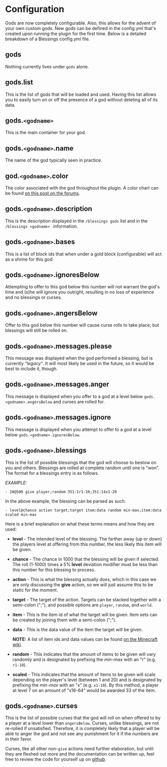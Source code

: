 Configuration
==========
Gods are now completely configurable. Also, this allows for the advent of your own custom gods. New gods can be defined in the config.yml that's created upon running the plugin for the first time. Below is a detailed breakdown of a Blessings config.yml file.

gods
-------
Nothing currently lives under `gods` alone.

gods.list
------------
This is the list of gods that will be loaded and used. Having this list allows you to easily turn on or off the presence of a god without deleting all of its data.

gods.`<godname>`
-----------------------
This is the main container for your god.

gods.`<godname>`.name
-------------------------------
The name of the god typically seen in practice.

god.`<godname>`.color
----------------------------
The color associated with the god throughout the plugin. A color chart can be found [on this post on the forums](http://forums.bukkit.org/threads/what-are-the-color-codes.7323/).

gods.`<godname>`.description
-------------------------------------
This is the description displayed in the `/blessings gods` list and in the `/blessings <godname> ` information.

gods.`<godname>`.bases
--------------------------------
This is a list of block ids that when under a gold block (configurable) will act as a shrine for this god.

gods.`<godname>`.ignoresBelow
--------------------------------
Attempting to offer to this god below this number will not warrant the god's time and (s)he will ignore you outright, resulting in no loss of experience and no blessings or curses.

gods.`<godname>`.angersBelow
--------------------------------
Offer to this god below this number will cause curse rolls to take place, but blessings will still be rolled on.

gods.`<godname>`.messages.please
---------------------------------------------
This message was displayed when the god performed a blessing, but is currently *"legacy"*. It will most likely be used in the future, so it would be best to include it, though.

gods.`<godname>`.messages.anger
---------------------------------------------
This message is displayed when you offer to a god at a level below `gods.<godname>.angersBelow` and curses are rolled for.

gods.`<godname>`.messages.ignore
---------------------------------------------
This message is displayed when you attempt to offer to a god at a level below `gods.<godname>.ignoresBelow`.

gods.`<godname>`.blessings
--------------------------------
This is the list of possible blessings that the god will choose to bestow on you and others. Blessings are rolled at complete random until one is "won". The format for a blessings entry is as follows.

*EXAMPLE:*

    - 10@500 give player;random 351:1r1-10;351:14x1-20

In the above example, the blessing can be parsed as such:

    - level@chance action target;target item:data random min-max;item:data scaled min-max

Here is a brief explanation on what these terms means and how they are used:

* __level__ - The intended level of the blessing. The farther away (up or down) the players level at offering from this number, the less likely this item will be given.  

* __chance__ - The chance in 1000 that the blessing will be given if selected. The roll (1-1000) times a 5% __level__ deviation modifier must be less than this number for this blessing to process.  

* __action__ - This is what the blessing actually *does*, which in this case we are only discussing the **give** action, so we will just assume this to be static for the moment.  

* __target__ - The target of the action. Targets can be stacked together with a semi-colon (";"), and possible options are `player`, `random`, and `world`.  

* __item__ - This is the item id of what the target will be given. Item sets can be created by joining them with a semi-colon (";").  

* __data__ - This is the data value of the item the target will be given.  

    __NOTE:__ A list of item ids and data values can be found [on the Minecraft wiki](http://www.minecraftwiki.net/images/8/8c/DataValuesBeta.png).

* __random__ - This indicates that the amount of items to be given will vary randomly and is designated by prefixing the *min-max* with an "r" (e.g. `r1-10`).

* __scaled__ - This indicates that the amount of items to be given will scale depending on the player's level (between 1 and 20) and is designated by prefixing the *min-max* with an "x" (e.g. `x1-10`). By this method, a player at level 7 on an amount of "x16-64" would be awarded 33 of the item.

gods.`<godname>`.curses
--------------------------------
This is the list of possible curses that the god will roll on when offered to by a player at a level lower than `angersBelow`. Curses, unlike blessings, are not re-rolled if unsatisfied. Therefore, it is completely likely that a player will be able to anger the god and not see any punishment for it if the numbers are in their favor.

Curses, like all other non-`give` actions need further elaboration, but until they are fleshed out more and the documentation can be written up, feel free to review the code for yourself up on [github](https://github.com/Nekoyoubi/Blessings/).